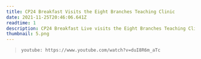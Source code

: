 ```yaml
---
title: CP24 Breakfast Visits the Eight Branches Teaching Clinic
date: 2021-11-25T20:46:06.641Z
readtime: 1
description: CP24 Breakfast Live visits the Eight Branches Teaching Clinic
thumbnail: 5.png
---
```

>
>
> `youtube: https://www.youtube.com/watch?v=duI8R6m_aTc`
